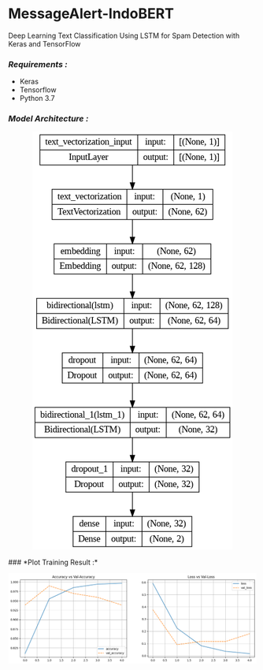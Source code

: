 # MessageAlert-IndoBERT
Deep Learning Text Classification Using LSTM for Spam Detection with Keras and TensorFlow
### *Requirements :*
- Keras
- Tensorflow
- Python 3.7
### *Model Architecture :*
<p align="center">
    <img src="LSTM.png">
</p>
### *Plot Training Result :*
<p align="center">
    <img src="Val.png">
</p>
